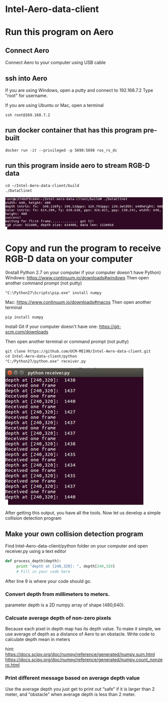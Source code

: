 # Intel-Aero-data-client

# Run this program on Aero
## Connect Aero

Connect Aero to your computer using USB cable

## ssh into Aero

If you are using Windows, open a putty and connect to 192.168.7.2
Type "root" for username.

If you are using Ubuntu or Mac, open a terminal

```
ssh root@169.168.7.2
```

## run docker container that has this program pre-built

```
docker run -it --privileged -p 5698:5698 ros_rs_dc
```

## run this program inside aero to stream RGB-D data

```
cd ~/Intel-Aero-data-client/build
./DataClinet
```
![Alt text](/screenshots/aero_dc.png?raw=true "Screenshot of successful run")

# Copy and run the program to receive RGB-D data on your computer
(Install Python 2.7 on your computer if your computer doesn't have Python)  
 Windows: 
 https://www.continuum.io/downloads#windows
 Then open another command prompt (not putty)
 ```
 "C:\Python27\Scripts\pip.exe" install numpy
 ```
 Mac:
 https://www.continuum.io/downloads#macos
 Then open another terminal
 ```
 pip install numpy
 ```

Install Git if your computer doesn't have one:
 https://git-scm.com/downloads 


Then open another terminal or command prompt (not putty)
```
git clone https://github.com/UCM-ME190/Intel-Aero-data-client.git
cd Intel-Aero-data-client/python
"C:/Python27/python.exe" receiver.py
```
![Alt text](/screenshots/python_rec.png?raw=true "Screenshot of successful run")

After getting this output, you have all the tools. Now let us develop a simple collision detection program

## Make your own collision detection program

Find Intel-Aero-data-client/python folder on your computer and open receiver.py using a text editor

``` Python
def process_depth(depth):
     print "depth at [240,320]: ", depth[240,320] 
     # Fill in your code here
```

After line 9 is where your code should go. 

### Convert depth from millimeters to meters.
parameter depth is a 2D numpy array of shape (480,640).

### Calcuate average depth of non-zero pixels

Because each pixel in depth map has its depth value. To make it simple, we use average of depth as a distance of Aero to an obstacle. Write code to calculate depth mean in meters 

hint:  
https://docs.scipy.org/doc/numpy/reference/generated/numpy.sum.html  
https://docs.scipy.org/doc/numpy/reference/generated/numpy.count_nonzero.html

### Print different message based on average depth value

Use the average depth you just get to print out “safe” if it is larger than 2 meter, and “obstacle” when average depth is less than 2 meter.


